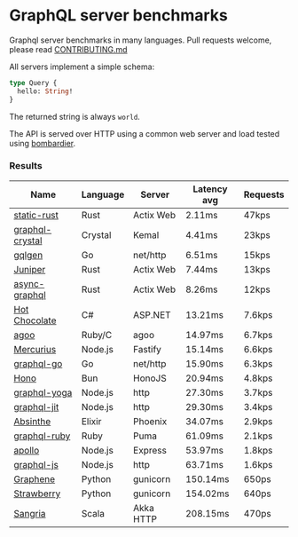 <!-- README.md is generated from README.ecr, do not edit -->

# GraphQL server benchmarks

Graphql server benchmarks in many languages. Pull requests welcome, please read [CONTRIBUTING.md](CONTRIBUTING.md)

All servers implement a simple schema:

```graphql
type Query {
  hello: String!
}
```

The returned string is always `world`.

The API is served over HTTP using a common web server and load tested using [bombardier](https://github.com/codesenberg/bombardier).

### Results

| Name                          | Language      | Server          | Latency avg      | Requests      |
| ----------------------------  | ------------- | --------------- | ---------------- | ------------- |
| [static-rust](https://actix.rs/) | Rust | Actix Web | 2.11ms | 47kps |
| [graphql-crystal](https://github.com/graphql-crystal/graphql) | Crystal | Kemal | 4.41ms | 23kps |
| [gqlgen](https://github.com/99designs/gqlgen) | Go | net/http | 6.51ms | 15kps |
| [Juniper](https://github.com/graphql-rust/juniper) | Rust | Actix Web | 7.44ms | 13kps |
| [async-graphql](https://github.com/async-graphql/async-graphql) | Rust | Actix Web | 8.26ms | 12kps |
| [Hot Chocolate](https://github.com/ChilliCream/hotchocolate) | C# | ASP.NET | 13.21ms | 7.6kps |
| [agoo](https://github.com/ohler55/agoo) | Ruby/C | agoo | 14.97ms | 6.7kps |
| [Mercurius](https://github.com/mercurius-js/mercurius) | Node.js | Fastify | 15.14ms | 6.6kps |
| [graphql-go](https://github.com/graphql-go/graphql) | Go | net/http | 15.90ms | 6.3kps |
| [Hono](https://github.com/honojs/graphql-server) | Bun | HonoJS | 20.94ms | 4.8kps |
| [graphql-yoga](https://github.com/dotansimha/graphql-yoga) | Node.js | http | 27.30ms | 3.7kps |
| [graphql-jit](https://github.com/zalando-incubator/graphql-jit) | Node.js | http | 29.30ms | 3.4kps |
| [Absinthe](https://github.com/absinthe-graphql/absinthe) | Elixir | Phoenix | 34.07ms | 2.9kps |
| [graphql-ruby](https://github.com/rmosolgo/graphql-ruby) | Ruby | Puma | 61.09ms | 2.1kps |
| [apollo](https://github.com/apollographql/apollo-server) | Node.js | Express | 53.97ms | 1.8kps |
| [graphql-js](https://github.com/graphql/graphql-js) | Node.js | http | 63.71ms | 1.6kps |
| [Graphene](https://github.com/graphql-python/graphene) | Python | gunicorn | 150.14ms | 650ps |
| [Strawberry](https://github.com/strawberry-graphql/strawberry) | Python | gunicorn | 154.02ms | 640ps |
| [Sangria](https://github.com/sangria-graphql/sangria) | Scala | Akka HTTP | 208.15ms | 470ps |
